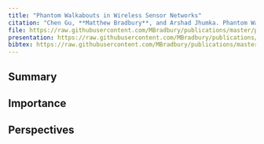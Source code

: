 ```yaml
---
title: "Phantom Walkabouts in Wireless Sensor Networks"
citation: "Chen Gu, **Matthew Bradbury**, and Arshad Jhumka. Phantom Walkabouts in Wireless Sensor Networks. In *Proceedings of the Symposium on Applied Computing*, SAC'17, 609–616. ACM, April 2017. [doi:10.1145/3019612.3019732](https://doi.org/10.1145/3019612.3019732)."
file: https://raw.githubusercontent.com/MBradbury/publications/master/papers/SAC-NET2017.pdf
presentation: https://raw.githubusercontent.com/MBradbury/publications/master/presentations/SAC-NET2017.pdf
bibtex: https://raw.githubusercontent.com/MBradbury/publications/master/bibtex/Gu_2017_PhantomWalkaboutsWireless.bib
---
```


## Summary

## Importance

## Perspectives


